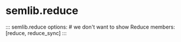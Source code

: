 # semlib.reduce

::: semlib.reduce
    options:
      # we don't want to show Reduce
      members: [reduce, reduce_sync]
:::
